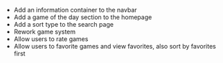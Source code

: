 -   Add an information container to the navbar
-   Add a game of the day section to the homepage
-   Add a sort type to the search page
-   Rework game system
-   Allow users to rate games
-   Allow users to favorite games and view favorites, also sort by favorites first
